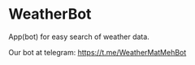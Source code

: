 # WeatherBot

App(bot) for easy search of weather data.

Our bot at telegram: https://t.me/WeatherMatMehBot